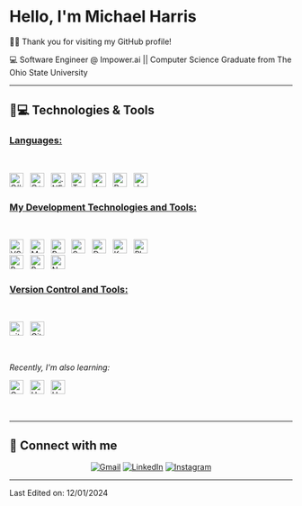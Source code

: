 # <a href="https://github.com/mharris15"></a> Hello, I'm Michael Harris

🙋‍♂️ Thank you for visiting my GitHub profile! 

💻 Software Engineer @ Impower.ai || Computer Science Graduate from The Ohio State University

<hr>

## 🚀💻 Technologies & Tools

### <u> Languages: </u>

<br>

<span><img src="https://img.shields.io/badge/C%23-239120?style=for-the-badge&logo=csharp&logoColor=white" alt="C# logo" title="C#" height="25" /></span>
&nbsp;
<span><img src="https://img.shields.io/badge/C%2B%2B-00599C?style=for-the-badge&logo=c%2B%2B&logoColor=white" alt="C++ logo" title="C++" height="25" /></span>
&nbsp;
<span><img src="https://img.shields.io/badge/.NET-512BD4?style=for-the-badge&logo=dotnet&logoColor=white" alt=".NET logo" title=".NET" height="25" /></span>
&nbsp;
<span><img src="https://img.shields.io/badge/TypeScript-007ACC?style=for-the-badge&logo=typescript&logoColor=white" alt="TypeScript logo" title="TypeScript" height="25" /></span>
&nbsp;
<span><img src="https://img.shields.io/badge/JavaScript-323330?style=for-the-badge&logo=javascript&logoColor=F7DF1E" alt="JavaScript logo" title="JavaScript" height="25" /></span>
&nbsp;
<img src = "https://img.shields.io/badge/Python-FFD43B?style=for-the-badge&logo=python&logoColor=blue" alt="Python logo"  title="Python" height="25"/>
</span>
&nbsp;
<span>
<img src = "https://img.shields.io/badge/Java-ED8B00?style=for-the-badge&logo=java&logoColor=white" alt="Java logo"  title="Java" height="25"/>
</span>
&nbsp;
<br>

### <u> My Development Technologies and Tools: </u>

<br>

<span><img src="https://img.shields.io/badge/Visual_Studio-5C2D91?style=for-the-badge&logo=visual%20studio&logoColor=white" alt="VS logo" title="VS" height="25" /></span>
&nbsp;
<img src = "https://img.shields.io/badge/MySQL-005C84?style=for-the-badge&logo=mysql&logoColor=white" alt="MySQL logo" title="MySQL" height="25"/></span>
&nbsp;
<img src = "https://img.shields.io/badge/Postman-FF6C37?style=for-the-badge&logo=Postman&logoColor=white" alt="Postman logo" title="Postman" height="25"/></span>
&nbsp;
<img src = "https://img.shields.io/badge/Swagger-85EA2D?style=for-the-badge&logo=Swagger&logoColor=white" alt="Swagger logo" title="Swagger" height="25"/></span>
&nbsp;
<span><img src="https://img.shields.io/badge/Docker-2CA5E0?style=for-the-badge&logo=docker&logoColor=white" alt="Docker logo" title="Docker Code" height="25" /></span>
&nbsp;
<span><img src="https://img.shields.io/badge/kubernetes-326ce5.svg?&style=for-the-badge&logo=kubernetes&logoColor=white" alt="Kubernetes logo" title="Kubernetes" height="25" /></span>
&nbsp;
<span><img src="https://img.shields.io/badge/Playwright-45ba4b?style=for-the-badge&logo=Playwright&logoColor=white" alt="Playwright logo" title="Playwright" height="25" /></span>
&nbsp;
<br>
<span><img src="https://img.shields.io/badge/React-20232A?style=for-the-badge&logo=react&logoColor=61DAFB" alt="ReactJS logo" title="ReactJS" height="25" /></span>
&nbsp;
<span><img src="https://img.shields.io/badge/Bootstrap-563D7C?style=for-the-badge&logo=bootstrap&logoColor=white" alt="Bootstrap logo" title="Bootstrap" height="25" /></span>
&nbsp;
<span><img src="https://img.shields.io/badge/Node.js-339933?style=for-the-badge&logo=nodedotjs&logoColor=white" alt="Node.js logo" title="Node.js" height="25" /></span>
&nbsp;

### <u> Version Control and Tools:</u>

<br>

<span><img src="https://img.shields.io/badge/GIT-E44C30?style=for-the-badge&logo=git&logoColor=white" alt="git logo" title="Git" height="25" /></span>
&nbsp;
<span><img src="https://img.shields.io/badge/GitHub-100000?style=for-the-badge&logo=github&logoColor=white" alt="Github logo" title="Github" height="25" /></span>
&nbsp;


<br>


<i> Recently, I'm also learning: </i>

<span><img src="https://img.shields.io/badge/OpenGL-FFFFFF?style=for-the-badge&logo=opengl" alt="OpenGL logo" title="OpenGL" height="25" /></span>
&nbsp;
<span><img src="https://img.shields.io/badge/Unity-100000?style=for-the-badge&logo=unity&logoColor=white" alt="Unity logo" title="Unity" height="25" /></span>
&nbsp;
<span><img src="https://img.shields.io/badge/-Unreal%20Engine-313131?style=for-the-badge&logo=unreal-engine&logoColor=white" alt="Unreal logo" title="Unreal" height="25" /></span>
&nbsp;

<br>

<hr>

## 🤝 Connect with me

<p align="center">
	<a href="mailto:michael.harris.2015@gmail.com"><img img src="https://img.shields.io/badge/Gmail-D14836?style=for-the-badge&logo=gmail&logoColor=white" alt="Gmail"/></a>
	<a href="https://www.linkedin.com/in/myharris22/"><img src="https://img.shields.io/badge/LinkedIn-0077B5?style=for-the-badge&logo=linkedin&logoColor=white" alt="LinkedIn"/></a>
    <a href="https://mharris15.github.io/My-Portfolio/"><img src="https://img.shields.io/badge/Portfolio-255E63?style=for-the-badge&logo=About.me&logoColor=white" alt="Instagram"/></a>
<br>


-----
Last Edited on: 12/01/2024
